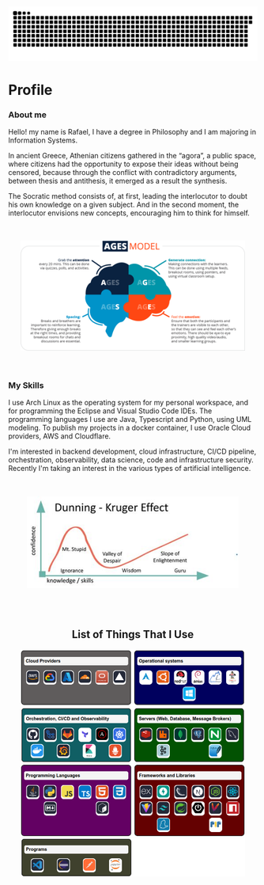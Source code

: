 

[![profile](https://raw.githubusercontent.com/ldodev/ldodev/main/assets/img/github-contribution-grid-snake.svg)]()

# Profile

### About me

<p>Hello! my name is Rafael, I have a degree in Philosophy and I am majoring in Information Systems. 

In ancient Greece, Athenian citizens gathered in the “agora”, a public space, where citizens had the opportunity to expose their ideas without being censored, because through the conflict with contradictory arguments, between thesis and antithesis, it emerged as a result the synthesis. 

The Socratic method consists of, at first, leading the interlocutor to doubt his own knowledge on a given subject. And in the second moment, the interlocutor envisions new concepts, encouraging him to think for himself. </p>

<br>
<br>
<div align="center">
  
<img src="https://raw.githubusercontent.com/ldodev/ldodev/main/assets/img/AGES_Model.png" width="90%" title="AGES Model"/>

</div>

<br>
<br>

### My Skills

<p>
I use Arch Linux as the operating system for my personal workspace, and for programming the Eclipse and Visual Studio Code IDEs. The programming languages I use are Java, Typescript and Python, using UML modeling. To publish my projects in a docker container, I use Oracle Cloud providers, AWS and Cloudflare.

I'm interested in backend development, cloud infrastructure, CI/CD pipeline, orchestration, observability,  data science, code and infrastructure security. Recently I'm taking an interest in the various types of artificial intelligence.</p>

<br>
<br>

<div align="center" >

<img src="https://raw.githubusercontent.com/ldodev/ldodev/main/assets/img/dunning-kruger.jpeg" width="85%" title="Dunning Kruger Effect"/>



<br> <br>

<h2> List of Things That I Use </h2>

<img src="https://raw.githubusercontent.com/ldodev/ldodev/main/assets/img/my-skill1.png" width="90%" title="My Skill"/> 



<img src="https://raw.githubusercontent.com/ldodev/ldodev/main/assets/img/my-skill2.png" width="90%" title="My Skill"/>



<img src="https://raw.githubusercontent.com/ldodev/ldodev/main/assets/img/my-skill3.png" width="90%" title="My Skill"/>



<img src="https://raw.githubusercontent.com/ldodev/ldodev/main/assets/img/my-skill4.png" width="90%" title="My Skill"/>

</div>


